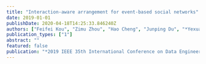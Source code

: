 ```yaml
---
title: "Interaction-aware arrangement for event-based social networks"
date: 2019-01-01
publishDate: 2020-04-18T14:25:33.846240Z
authors: ["Feifei Kou", "Zimu Zhou", "Hao Cheng", "Junping Du", "*Yexuan Shi*", "Pan Xu"]
publication_types: ["1"]
abstract: ""
featured: false
publication: "*2019 IEEE 35th International Conference on Data Engineering (ICDE)*"
---
```



